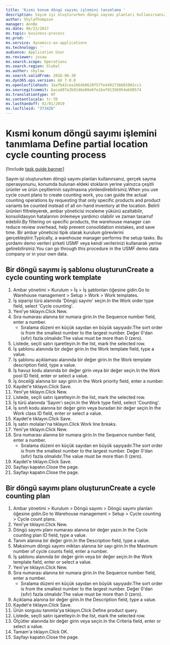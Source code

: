 ```yaml
---
title: 'Kısmi konum döngü sayımı işlemini tanımlama '
description: Sayım işi oluştururken döngü sayımı planları kullanırsanız, gerçek sayma operasyonunu, konumda bulunan eldeki stokların yerine yalnızca çeşitli ürünler ve ürün çeşitlerinin sayılmasına yönlendirebilirsiniz.
author: ShylaThompson
manager: AnnBe
ms.date: 06/23/2017
ms.topic: business-process
ms.prod: ''
ms.service: dynamics-ax-applications
ms.technology: ''
audience: Application User
ms.reviewer: josaw
ms.search.scope: Operations
ms.search.region: Global
ms.author: shylaw
ms.search.validFrom: 2016-06-30
ms.dyn365.ops.version: AX 7.0.0
ms.openlocfilehash: 3aafb42cea1664b0629f57fe4492736601902cc1
ms.sourcegitcommit: bacad87e2b9146e08e6fe16af01356954eb90574
ms.translationtype: HT
ms.contentlocale: tr-TR
ms.lasthandoff: 02/01/2019
ms.locfileid: "373426"
---
```

# <a name="define-partial-location-cycle-counting-process"></a><span data-ttu-id="7fc43-103">Kısmi konum döngü sayımı işlemini tanımlama </span><span class="sxs-lookup"><span data-stu-id="7fc43-103">Define partial location cycle counting process</span></span> 

[!include [task guide banner](../../includes/task-guide-banner.md)]

<span data-ttu-id="7fc43-104">Sayım işi oluştururken döngü sayımı planları kullanırsanız, gerçek sayma operasyonunu, konumda bulunan eldeki stokların yerine yalnızca çeşitli ürünler ve ürün çeşitlerinin sayılmasına yönlendirebilirsiniz.</span><span class="sxs-lookup"><span data-stu-id="7fc43-104">When you use cycle count plans to create counting work, you can guide the actual counting operations by requesting that only specific products and product variants be counted instead of all on-hand inventory at the location.</span></span> <span data-ttu-id="7fc43-105">Belirli ürünleri filtreleyerek, ambar yöneticisi inceleme yükünü azaltabilir, konsolidasyon hatalarının önlemeye yardımcı olabilir ve zaman tasarruf edebilir.</span><span class="sxs-lookup"><span data-stu-id="7fc43-105">By filtering on specific products, the warehouse manager can reduce review overhead, help prevent consolidation mistakes, and save time.</span></span> <span data-ttu-id="7fc43-106">Bir ambar yöneticisi tipik olarak kurulum görevlerini gerçekleştirir.</span><span class="sxs-lookup"><span data-stu-id="7fc43-106">Typically, a warehouse manager performs the setup tasks.</span></span> <span data-ttu-id="7fc43-107">Bu yordamı demo verileri şirketi USMF veya kendi verilerinizi kullanarak yerine getirebilirsiniz.</span><span class="sxs-lookup"><span data-stu-id="7fc43-107">You can go through this procedure in the USMF demo data company or in your own data.</span></span>


## <a name="create-a-cycle-counting-work-template"></a><span data-ttu-id="7fc43-108">Bir döngü sayımı iş şablonu oluşturun</span><span class="sxs-lookup"><span data-stu-id="7fc43-108">Create a cycle counting work template</span></span>
1. <span data-ttu-id="7fc43-109">Ambar yönetimi > Kurulum > İş > İş şablonları öğesine gidin.</span><span class="sxs-lookup"><span data-stu-id="7fc43-109">Go to Warehouse management > Setup > Work > Work templates.</span></span>
2. <span data-ttu-id="7fc43-110">İş siparişi türü alanında 'Döngü sayımı' seçin.</span><span class="sxs-lookup"><span data-stu-id="7fc43-110">In the Work order type field, select 'Cycle counting'.</span></span>
3. <span data-ttu-id="7fc43-111">Yeni'ye tıklayın.</span><span class="sxs-lookup"><span data-stu-id="7fc43-111">Click New.</span></span>
4. <span data-ttu-id="7fc43-112">Sıra numarası alanına bir numara girin.</span><span class="sxs-lookup"><span data-stu-id="7fc43-112">In the Sequence number field, enter a number.</span></span>
    * <span data-ttu-id="7fc43-113">Sıralama düzeni en küçük sayıdan en büyük sayıyadır.</span><span class="sxs-lookup"><span data-stu-id="7fc43-113">The sort order is from the smallest number to the largest number.</span></span> <span data-ttu-id="7fc43-114">Değer 0'dan (sıfır) fazla olmalıdır.</span><span class="sxs-lookup"><span data-stu-id="7fc43-114">The value must be more than 0 (zero).</span></span>  
5. <span data-ttu-id="7fc43-115">Listede, seçili satırı işaretleyin.</span><span class="sxs-lookup"><span data-stu-id="7fc43-115">In the list, mark the selected row.</span></span>
6. <span data-ttu-id="7fc43-116">İş şablonu alanında bir değer girin.</span><span class="sxs-lookup"><span data-stu-id="7fc43-116">In the Work template field, type a value.</span></span>
7. <span data-ttu-id="7fc43-117">İş şablonu açıklaması alanında bir değer girin.</span><span class="sxs-lookup"><span data-stu-id="7fc43-117">In the Work template description field, type a value.</span></span>
8. <span data-ttu-id="7fc43-118">İş havuz kodu alanında bir değer girin veya bir değer seçin.</span><span class="sxs-lookup"><span data-stu-id="7fc43-118">In the Work pool ID field, enter or select a value.</span></span>
9. <span data-ttu-id="7fc43-119">İş önceliği alanına bir sayı girin.</span><span class="sxs-lookup"><span data-stu-id="7fc43-119">In the Work priority field, enter a number.</span></span>
10. <span data-ttu-id="7fc43-120">Kaydet'e tıklayın.</span><span class="sxs-lookup"><span data-stu-id="7fc43-120">Click Save.</span></span>
11. <span data-ttu-id="7fc43-121">Yeni'ye tıklayın.</span><span class="sxs-lookup"><span data-stu-id="7fc43-121">Click New.</span></span>
12. <span data-ttu-id="7fc43-122">Listede, seçili satırı işaretleyin.</span><span class="sxs-lookup"><span data-stu-id="7fc43-122">In the list, mark the selected row.</span></span>
13. <span data-ttu-id="7fc43-123">İş türü alanında 'Sayım'ı seçin.</span><span class="sxs-lookup"><span data-stu-id="7fc43-123">In the Work type field, select 'Counting'.</span></span>
14. <span data-ttu-id="7fc43-124">İş sınıfı kodu alanına bir değer girin veya buradan bir değer seçin.</span><span class="sxs-lookup"><span data-stu-id="7fc43-124">In the Work class ID field, enter or select a value.</span></span>
15. <span data-ttu-id="7fc43-125">Kaydet'e tıklayın.</span><span class="sxs-lookup"><span data-stu-id="7fc43-125">Click Save.</span></span>
16. <span data-ttu-id="7fc43-126">İş satırı molaları'na tıklayın.</span><span class="sxs-lookup"><span data-stu-id="7fc43-126">Click Work line breaks.</span></span>
17. <span data-ttu-id="7fc43-127">Yeni'ye tıklayın.</span><span class="sxs-lookup"><span data-stu-id="7fc43-127">Click New.</span></span>
18. <span data-ttu-id="7fc43-128">Sıra numarası alanına bir numara girin.</span><span class="sxs-lookup"><span data-stu-id="7fc43-128">In the Sequence number field, enter a number.</span></span>
    * <span data-ttu-id="7fc43-129">Sıralama düzeni en küçük sayıdan en büyük sayıyadır.</span><span class="sxs-lookup"><span data-stu-id="7fc43-129">The sort order is from the smallest number to the largest number.</span></span> <span data-ttu-id="7fc43-130">Değer 0'dan (sıfır) fazla olmalıdır.</span><span class="sxs-lookup"><span data-stu-id="7fc43-130">The value must be more than 0 (zero).</span></span>  
19. <span data-ttu-id="7fc43-131">Kaydet'e tıklayın.</span><span class="sxs-lookup"><span data-stu-id="7fc43-131">Click Save.</span></span>
20. <span data-ttu-id="7fc43-132">Sayfayı kapatın.</span><span class="sxs-lookup"><span data-stu-id="7fc43-132">Close the page.</span></span>
21. <span data-ttu-id="7fc43-133">Sayfayı kapatın.</span><span class="sxs-lookup"><span data-stu-id="7fc43-133">Close the page.</span></span>

## <a name="create-a-cycle-counting-plan"></a><span data-ttu-id="7fc43-134">Bir döngü sayımı planı oluşturun</span><span class="sxs-lookup"><span data-stu-id="7fc43-134">Create a cycle counting plan</span></span>
1. <span data-ttu-id="7fc43-135">Ambar yönetimi > Kurulum > Döngü sayımı > Döngü sayımı planları öğesine gidin.</span><span class="sxs-lookup"><span data-stu-id="7fc43-135">Go to Warehouse management > Setup > Cycle counting > Cycle count plans.</span></span>
2. <span data-ttu-id="7fc43-136">Yeni'ye tıklayın.</span><span class="sxs-lookup"><span data-stu-id="7fc43-136">Click New.</span></span>
3. <span data-ttu-id="7fc43-137">Döngü sayımı planı numarası alanına bir değer yazın.</span><span class="sxs-lookup"><span data-stu-id="7fc43-137">In the Cycle counting plan ID field, type a value.</span></span>
4. <span data-ttu-id="7fc43-138">Tanım alanına bir değer girin.</span><span class="sxs-lookup"><span data-stu-id="7fc43-138">In the Description field, type a value.</span></span>
5. <span data-ttu-id="7fc43-139">Maksimum döngü sayımı miktarı alanına bir sayı girin.</span><span class="sxs-lookup"><span data-stu-id="7fc43-139">In the Maximum number of cycle counts field, enter a number.</span></span>
6. <span data-ttu-id="7fc43-140">İş şablonu alanında bir değer girin veya bir değer seçin.</span><span class="sxs-lookup"><span data-stu-id="7fc43-140">In the Work template field, enter or select a value.</span></span>
7. <span data-ttu-id="7fc43-141">Yeni'ye tıklayın.</span><span class="sxs-lookup"><span data-stu-id="7fc43-141">Click New.</span></span>
8. <span data-ttu-id="7fc43-142">Sıra numarası alanına bir numara girin.</span><span class="sxs-lookup"><span data-stu-id="7fc43-142">In the Sequence number field, enter a number.</span></span>
    * <span data-ttu-id="7fc43-143">Sıralama düzeni en küçük sayıdan en büyük sayıyadır.</span><span class="sxs-lookup"><span data-stu-id="7fc43-143">The sort order is from the smallest number to the largest number.</span></span> <span data-ttu-id="7fc43-144">Değer 0'dan (sıfır) fazla olmalıdır.</span><span class="sxs-lookup"><span data-stu-id="7fc43-144">The value must be more than 0 (zero).</span></span>  
9. <span data-ttu-id="7fc43-145">Açıklama alanına bir değer girin.</span><span class="sxs-lookup"><span data-stu-id="7fc43-145">In the Description field, type a value.</span></span>
10. <span data-ttu-id="7fc43-146">Kaydet'e tıklayın.</span><span class="sxs-lookup"><span data-stu-id="7fc43-146">Click Save.</span></span>
11. <span data-ttu-id="7fc43-147">Ürün sorgusu tanımla'ya tıklayın.</span><span class="sxs-lookup"><span data-stu-id="7fc43-147">Click Define product query.</span></span>
12. <span data-ttu-id="7fc43-148">Listede, seçili satırı işaretleyin.</span><span class="sxs-lookup"><span data-stu-id="7fc43-148">In the list, mark the selected row.</span></span>
13. <span data-ttu-id="7fc43-149">Ölçütler alanında bir değer girin veya seçin.</span><span class="sxs-lookup"><span data-stu-id="7fc43-149">In the Criteria field, enter or select a value.</span></span>
14. <span data-ttu-id="7fc43-150">Tamam'a tıklayın.</span><span class="sxs-lookup"><span data-stu-id="7fc43-150">Click OK.</span></span>
15. <span data-ttu-id="7fc43-151">Sayfayı kapatın.</span><span class="sxs-lookup"><span data-stu-id="7fc43-151">Close the page.</span></span>

